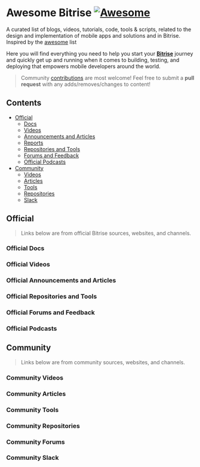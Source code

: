 # Awesome Bitrise [![Awesome](https://cdn.rawgit.com/sindresorhus/awesome/d7305f38d29fed78fa85652e3a63e154dd8e8829/media/badge.svg)](https://github.com/sindresorhus/awesome)
A curated list of blogs, videos, tutorials, code, tools &amp; scripts, related to the design and implementation of mobile apps and solutions and in Bitrise.
Inspired by the [awesome](https://github.com/sindresorhus/awesome) list


Here you will find everything you need to help you start your **[Bitrise](https://www.bitrise.io/)** journey and quickly get up and running when it comes to building, testing, and deploying that empowers mobile developers around the world.

> Community [contributions](contributing.md) are most welcome! Feel free to submit a **pull request** with any adds/removes/changes to content!


## Contents

- [Official](#Official)
  - [Docs](#Official-Docs)
  - [Videos](#Official-Videos)
  - [Announcements and Articles](#Official-Announcements-and-Articles)
  - [Reports](#Official-Reports)
  - [Repositories and Tools](#Official-Repositories-and-Tools)
  - [Forums and Feedback](#Official-Forums-and-Feedback)
  - [Official Podcasts](#Official-Podcasts)
- [Community](#Community)
  - [Videos](#Community-Videos)
  - [Articles](#Community-Articles)
  - [Tools](#Community-Tools)
  - [Repositories](#Community-Repositories)
  - [Slack](#Community-Slack)


## Official

> Links below are from official Bitrise sources, websites, and channels.

### Official Docs

### Official Videos

### Official Announcements and Articles

### Official Repositories and Tools

### Official Forums and Feedback

### Official Podcasts

## Community

> Links below are from community sources, websites, and channels.

### Community Videos

### Community Articles

### Community Tools

### Community Repositories

### Community Forums

### Community Slack
